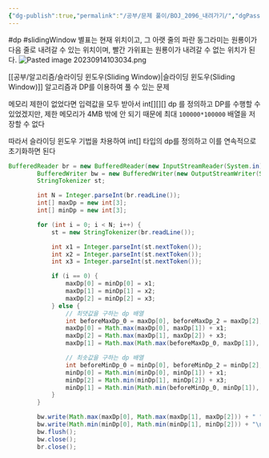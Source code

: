 ```yaml
---
{"dg-publish":true,"permalink":"/공부/문제 풀이/BOJ_2096_내려가기/","dgPassFrontmatter":true,"noteIcon":""}
---
```


#dp #slidingWindow
별표는 현재 위치이고, 그 아랫 줄의 파란 동그라미는 원룡이가 다음 줄로 내려갈 수 있는 위치이며, 빨간 가위표는 원룡이가 내려갈 수 없는 위치가 된다. 
![Pasted image 20230914103034.png](/img/user/%EC%B2%A8%EB%B6%80%ED%8C%8C%EC%9D%BC/Pasted%20image%2020230914103034.png)

[[공부/알고리즘/슬라이딩 윈도우(Sliding Window)\|슬라이딩 윈도우(Sliding Window)]] 알고리즘과 DP를 이용하여 풀 수 있는 문제

메모리 제한이 없었다면 입력값을 모두 받아서 int[][][] dp 를 정의하고 DP를 수행할 수 있었겠지만, 
제한 메모리가 4MB 밖에 안 되기 때문에  최대 `100000*100000` 배열을 저장할 수 없다

따라서 슬라이딩 윈도우 기법을 차용하여 int[] 타입의 dp를 정의하고 이를 연속적으로 초기화하면 된다

```java
BufferedReader br = new BufferedReader(new InputStreamReader(System.in));
		BufferedWriter bw = new BufferedWriter(new OutputStreamWriter(System.out));
		StringTokenizer st;

		int N = Integer.parseInt(br.readLine());
		int[] maxDp = new int[3];
		int[] minDp = new int[3];

		for (int i = 0; i < N; i++) {
			st = new StringTokenizer(br.readLine());

			int x1 = Integer.parseInt(st.nextToken());
			int x2 = Integer.parseInt(st.nextToken());
			int x3 = Integer.parseInt(st.nextToken());

			if (i == 0) {
				maxDp[0] = minDp[0] = x1;
				maxDp[1] = minDp[1] = x2;
				maxDp[2] = minDp[2] = x3;
			} else {
				// 최댓값을 구하는 dp 배열
				int beforeMaxDp_0 = maxDp[0], beforeMaxDp_2 = maxDp[2];
				maxDp[0] = Math.max(maxDp[0], maxDp[1]) + x1;
				maxDp[2] = Math.max(maxDp[1], maxDp[2]) + x3;
				maxDp[1] = Math.max(Math.max(beforeMaxDp_0, maxDp[1]), beforeMaxDp_2) + x2;

				// 최솟값을 구하는 dp 배열
				int beforeMinDp_0 = minDp[0], beforeMinDp_2 = minDp[2];
				minDp[0] = Math.min(minDp[0], minDp[1]) + x1;
				minDp[2] = Math.min(minDp[1], minDp[2]) + x3;
				minDp[1] = Math.min(Math.min(beforeMinDp_0, minDp[1]), beforeMinDp_2) + x2;
			}
		}

		bw.write(Math.max(maxDp[0], Math.max(maxDp[1], maxDp[2])) + " ");
		bw.write(Math.min(minDp[0], Math.min(minDp[1], minDp[2])) + "\n");
		bw.flush();
		bw.close();
		br.close();
```